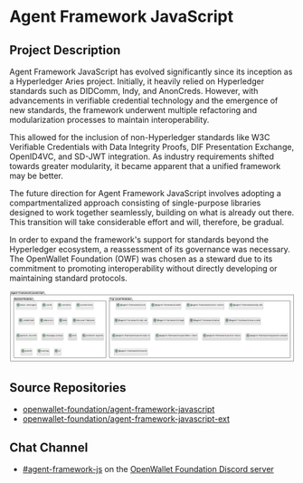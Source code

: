 # Agent Framework JavaScript

## Project Description

Agent Framework JavaScript has evolved significantly since its inception as a Hyperledger Aries project. Initially, it heavily relied on Hyperledger standards such as DIDComm, Indy, and AnonCreds. However, with advancements in verifiable credential technology and the emergence of new standards, the framework underwent multiple refactoring and modularization processes to maintain interoperability.

This allowed for the inclusion of non-Hyperledger standards like W3C Verifiable Credentials with Data Integrity Proofs, DIF Presentation Exchange, OpenID4VC, and SD-JWT integration. As industry requirements shifted towards greater modularity, it became apparent that a unified framework may be better.

The future direction for Agent Framework JavaScript involves adopting a compartmentalized approach consisting of single-purpose libraries designed to work together seamlessly, building on what is already out there. This transition will take considerable effort and will, therefore, be gradual.

In order to expand the framework's support for standards beyond the Hyperledger ecosystem, a reassessment of its governance was necessary. The OpenWallet Foundation (OWF) was chosen as a steward due to its commitment to promoting interoperability without directly developing or maintaining standard protocols.

![afj-high-level-arch.png](../assets/projects/afj/afj-high-level-arch.png)

## Source Repositories

- [openwallet-foundation/agent-framework-javascript](https://github.com/openwallet-foundation/agent-framework-javascript)
- [openwallet-foundation/agent-framework-javascript-ext](https://github.com/openwallet-foundation/agent-framework-javascript-ext)

## Chat Channel
- [#agent-framework-js](https://discord.com/channels/1022962884864643214/1179453305856991263) on the [OpenWallet Foundation Discord server](https://discord.gg/openwalletfoundation)

